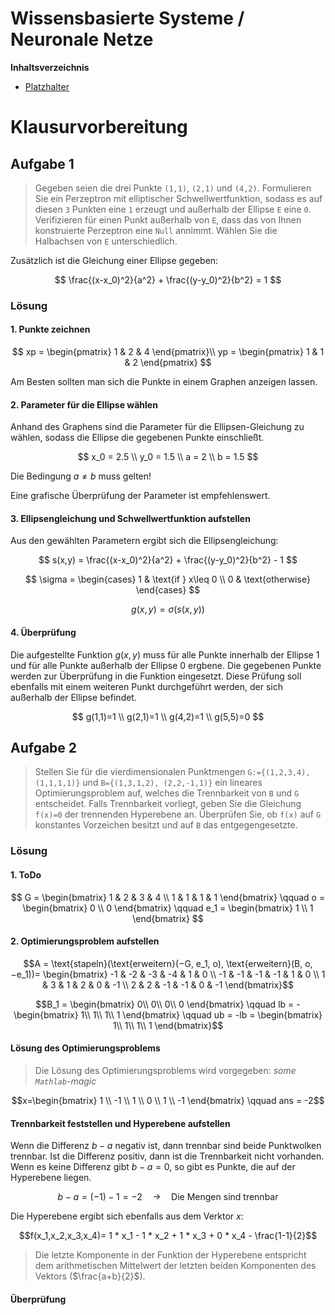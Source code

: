 <!----------
title: "Wissensbasierte Systeme / Neuronale Netze"
date: "Semester 6"
keywords: [Neuronal, Netz, Wissensbasiert, DHGE, Semester 6]
header-includes:

  - \usepackage{enumitem}
  - \setlistdepth{20}
  - \renewlist{itemize}{itemize}{20}
  - \renewlist{enumerate}{enumerate}{20}
  - \setlist[itemize]{label=$\cdot$}
  - \setlist[itemize,1]{label=\textbullet}
  - \setlist[itemize,2]{label=--}
  - \setlist[itemize,3]{label=*}

---------->

Wissensbasierte Systeme / Neuronale Netze
===========================================

<!-- md2apkg ignore-card -->

<!-- START doctoc generated TOC please keep comment here to allow auto update -->
<!-- DON'T EDIT THIS SECTION, INSTEAD RE-RUN doctoc TO UPDATE -->
**Inhaltsverzeichnis**

- [Platzhalter](#platzhalter)

<!-- END doctoc generated TOC please keep comment here to allow auto update -->

<!--newpage-->

# Klausurvorbereitung

## Aufgabe 1

> Gegeben seien die drei Punkte `(1,1)`, `(2,1)` und `(4,2)`. Formulieren
> Sie ein Perzeptron mit elliptischer Schwellwertfunktion, sodass
> es auf diesen `3` Punkten eine `1` erzeugt und außerhalb der Ellipse `E`
> eine `0`. Verifizieren für einen Punkt außerhalb von `E`, dass das von
> Ihnen konstruierte Perzeptron eine `Null` annimmt. Wählen Sie die
> Halbachsen von `E` unterschiedlich.

Zusätzlich ist die Gleichung einer Ellipse gegeben:

$$
\frac{(x-x_0)^2}{a^2} + \frac{(y-y_0)^2}{b^2} = 1
$$

### Lösung

#### 1. Punkte zeichnen

$$
xp = \begin{pmatrix} 1 & 2 & 4 \end{pmatrix}\\
yp = \begin{pmatrix} 1 & 1 & 2 \end{pmatrix}
$$

Am Besten sollten man sich die Punkte in einem Graphen anzeigen lassen.

#### 2. Parameter für die Ellipse wählen

Anhand des Graphens sind die Parameter für die Ellipsen-Gleichung zu wählen, sodass die Ellipse die gegebenen Punkte einschließt.

$$
x_0 = 2.5 \\
y_0 = 1.5 \\
a = 2 \\
b = 1.5
$$

Die Bedingung $a \neq b$ muss gelten!

Eine grafische Überprüfung der Parameter ist empfehlenswert.

#### 3. Ellipsengleichung und Schwellwertfunktion aufstellen

Aus den gewählten Parametern ergibt sich die Ellipsengleichung:

$$
s(x,y) = \frac{(x-x_0)^2}{a^2} + \frac{(y-y_0)^2}{b^2} - 1
$$

$$
\sigma = \begin{cases} 1 & \text{if } x\leq 0 \\ 0 & \text{otherwise} \end{cases}
$$

$$
g(x,y)=\sigma(s(x,y))
$$

#### 4. Überprüfung

Die aufgestellte Funktion $g(x,y)$ muss für alle Punkte innerhalb der Ellipse 1 und für alle Punkte außerhalb der Ellipse 0 ergbene. Die gegebenen Punkte werden zur Überprüfung in die Funktion eingesetzt. Diese Prüfung soll ebenfalls mit einem weiteren Punkt durchgeführt werden, der sich außerhalb der Ellipse befindet.

$$
g(1,1)=1 \\
g(2,1)=1 \\
g(4,2)=1 \\
g(5,5)=0
$$

## Aufgabe 2

> Stellen Sie für die vierdimensionalen Punktmengen `G:={(1,2,3,4), (1,1,1,1)}`
> und `B={(1,3,1,2), (2,2,-1,1)}` ein lineares Optimierungsproblem auf,
> welches die Trennbarkeit von `B` und `G` entscheidet. Falls Trennbarkeit
> vorliegt, geben Sie die Gleichung `f(x)=0` der trennenden Hyperebene an.
> Überprüfen Sie, ob `f(x)` auf `G` konstantes Vorzeichen besitzt und auf `B`
> das entgegengesetzte.

### Lösung

#### 1. ToDo

$$
G = \begin{bmatrix} 1 & 2 & 3 & 4 \\ 1 & 1 & 1 & 1 \end{bmatrix}
\qquad
o = \begin{bmatrix} 0 \\ 0 \end{bmatrix}
\qquad
e_1 = \begin{bmatrix} 1 \\ 1 \end{bmatrix}
$$

#### 2. Optimierungsproblem aufstellen

$$A = \text{stapeln}(\text{erweitern}(−G, e_1, o), \text{erweitern}(B, o, −e_1))=
\begin{bmatrix}
-1 & -2 & -3 & -4 & 1 &  0 \\
-1 & -1 & -1 & -1 & 1 &  0 \\
 1 &  3 &  1 &  2 & 0 & -1 \\
 2 &  2 & -1 & -1 & 0 & -1
\end{bmatrix}$$

$$B_1 = \begin{bmatrix}
  0\\
  0\\
  0\\
  0
\end{bmatrix}
\qquad
lb = -\begin{bmatrix}
  1\\
  1\\
  1\\
  1
\end{bmatrix}
\qquad
ub = -lb = \begin{bmatrix}
  1\\
  1\\
  1\\
  1
\end{bmatrix}$$

#### Lösung des Optimierungsproblems

> Die Lösung des Optimierungsproblems wird vorgegeben: *some `Mathlab`-magic*

$$x=\begin{bmatrix}
1 \\
-1 \\
1 \\
0 \\
1 \\
-1 \end{bmatrix}
\qquad
ans = -2$$

#### Trennbarkeit feststellen und Hyperebene aufstellen

Wenn die Differenz $b-a$ negativ ist, dann trennbar sind beide Punktwolken trennbar. Ist die Differenz positiv, dann ist die Trennbarkeit nicht vorhanden. Wenn es keine Differenz gibt $b-a = 0$, so gibt es Punkte, die auf der Hyperebene liegen.

$$b-a = (-1) -1 = -2 \quad \rightarrow\quad\text{Die Mengen sind trennbar}$$

Die Hyperebene ergibt sich ebenfalls aus dem Verktor $x$:

$$f(x_1,x_2,x_3,x_4)= 1 * x_1 - 1 * x_2 + 1 * x_3 + 0 * x_4 - \frac{1-1}{2}$$

> Die letzte Komponente in der Funktion der Hyperebene entspricht dem arithmetischen Mittelwert der letzten beiden Komponenten des Vektors ($\frac{a+b}{2}$).

#### Überprüfung

